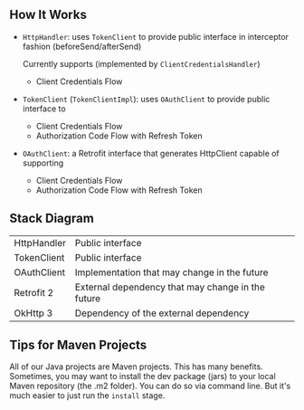 ## How It Works

- `HttpHandler`: uses `TokenClient` to provide public interface in interceptor fashion (beforeSend/afterSend)
  
  Currently supports (implemented by `ClientCredentialsHandler`)
  - Client Credentials Flow

- `TokenClient` (`TokenClientImpl`): uses `OAuthClient` to provide public interface to
  - Client Credentials Flow
  - Authorization Code Flow with Refresh Token

- `OAuthClient`: a Retrofit interface that generates HttpClient capable of supporting
  - Client Credentials Flow
  - Authorization Code Flow with Refresh Token

## Stack Diagram

|||
|-|-|
|HttpHandler|Public interface
|TokenClient|Public interface
|OAuthClient|Implementation that may change in the future
|Retrofit 2|External dependency that may change in the future
|OkHttp 3|Dependency of the external dependency

## Tips for Maven Projects

All of our Java projects are Maven projects. This has many benefits. Sometimes, you may want to install the dev package (jars) to your local Maven repository (the .m2 folder). You can do so via command line. But it's much easier to just run the `install` stage.
